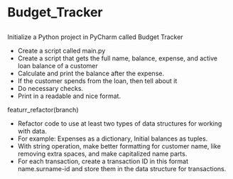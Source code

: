 # Budget\_Tracker

## 

Initialize a Python project in PyCharm called Budget Tracker

* Create a script called main.py
* Create a script that gets the full name, balance, expense, and active loan balance of a customer
* Calculate and print the balance after the expense.
* If the customer spends from the loan, then tell about it
* Do necessary checks.
* Print in a readable and nice format.

featurr\_refactor(branch)

* Refactor code to use at least two types of data structures for working with data.
* For example: Expenses as a dictionary, Initial balances as tuples.
* With string operation, make better formatting for customer name, like removing extra spaces, and make capitalized name parts.
* For each transaction, create a transaction ID in this format name.surname-id and store them in the data structure for transactions.



